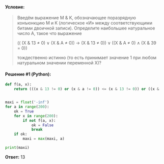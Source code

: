 #### Условие:

> Введём выражение M & K, обозначающее поразрядную конъюнкцию M и K (логическое «И» между соответствующими битами двоичной записи).
> Определите наибольшее натуральное число A, такое что выражение
> 
> (( (X & 13 ≠ 0) ∨ (X & A ≠ 0)) → (X & 13 ≠ 0)) ∨ ((X & A ≠ 0) ∧ (X & 39 = 0))
> 
> тождественно истинно (то есть принимает значение 1 при любом натуральном значении переменной X)?

#### Решение #1 (Python):
```python
def f(a, x):
    return (((x & 13 != 0) or (x & a != 0)) <= (x & 13 != 0)) or ((x & a != 0) and (x & 39 == 0))


maxi = float('-inf')
for a in range(200):
    ok = True
    for x in range(200):
        if not f(a, x):
            ok = False
            break
    if ok:
        maxi = max(maxi, a)

print(maxi)
```

**Ответ:** 13
